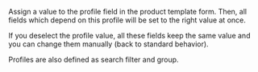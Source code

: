 Assign a value to the profile field in the product template form. Then,
all fields which depend on this profile will be set to the right value
at once.

If you deselect the profile value, all these fields keep the same value
and you can change them manually (back to standard behavior).

Profiles are also defined as search filter and group.
